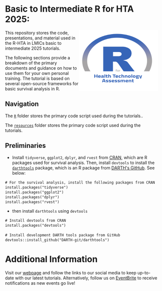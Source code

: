 # Basic to Intermediate R for HTA 2025:

<img src="img/logo.png" width="260" height="200" align="right"/>

This repository stores the code, presentations, and material used in the R-HTA in LMICs basic to intermediate 2025 tutorials.

The following sections provide a breakdown of the primary documents and guidance on how to use them for your own personal training. The tutorial is based on several open-source frameworks for basic survival analysis in R.

## Navigation

The [`R`]() folder stores the primary code script used during the tutorials..

The [`resources`]() folder stores the primary code script used during the tutorials.

## Preliminaries

-   Install `tidyverse`, `ggplot2`, `dplyr`, and `rvest` from [CRAN](https://cran.r-project.org), which are R packages used for survival analysis. Then, install `devtools` to install the [`darthtools`](https://github.com/DARTH-git/darthtools) package, which is an R package from [DARTH's GitHub](https://github.com/DARTH-git). See below:

```{r, eval=FALSE}
# For the survival analysis, install the following packages from CRAN
install.packages("tidyverse")
install.packages("ggplot2")
install.packages("dplyr")
install.packages("rvest")
```

-   then install `darthtools` using `devtools`

```{r, eval=FALSE}
# Install devtools from CRAN
install.packages("devtools")

# Install development DARTH tools package from GitHub
devtools::install_github("DARTH-git/darthtools")
```

# Additional Information

Visit our [webpage](https://r-hta-in-lmics.github.io/) and follow the links to our social media to keep up-to-date with our latest tutorials. Alternatively, follow us on [EventBrite](https://www.eventbrite.co.uk/o/r-hta-in-lmics-46016978693) to receive notifications as new events go live!
